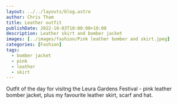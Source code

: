 ```yaml
---
layout: ../../layouts/blog.astro
author: Chris Tham
title: Leather outfit
publishDate: 2022-10-03T10:00:00+10:00
description: Leather skirt and bomber jacket
images: [../images/fashion/Pink leather bomber and skirt.jpeg]
categories: [Fashion]
tags:
  - bomber jacket
  - pink
  - leather
  - skirt
---
```


Outfit of the day for visitng the Leura Gardens Festival - pink leather bomber jacket, plus my favourite leather skirt, scarf and hat.
